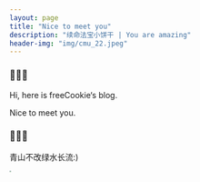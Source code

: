 ```yaml
---
layout: page
title: "Nice to meet you"
description: "续命法宝小饼干 | You are amazing"
header-img: "img/cmu_22.jpeg"
---
```


### 🍪🍪🍪

Hi, here is freeCookie‘s blog.

Nice to meet you. 

### 🍪🍪🍪

青山不改绿水长流:)

<img src="https://raw.githubusercontent.com/YijiaJin/Plot/master/hunt.jpeg" style="zoom:20%">



















